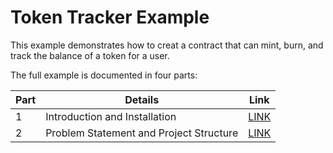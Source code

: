 # Token Tracker Example

This example demonstrates how to creat a contract that can mint, burn, and track the balance of a token for a user.

The full example is documented in four parts:

| Part | Details                                 | Link                                           |
|------|-----------------------------------------|------------------------------------------------|
| 1    | Introduction and Installation           | [LINK](/01_introduction_and_installation.md)   |
| 2    | Problem Statement and Project Structure | [LINK](/02_problem_statement_and_structure.md) |

